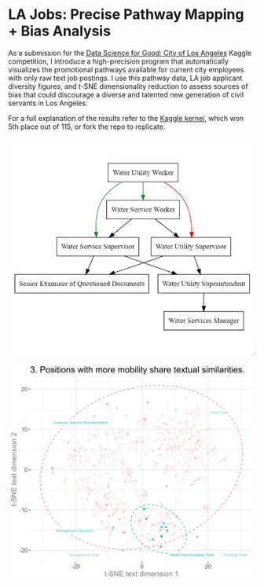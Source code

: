# LA Jobs: Precise Pathway Mapping + Bias Analysis

As a submission for the [Data Science for Good: City of Los Angeles](https://www.kaggle.com/c/data-science-for-good-city-of-los-angeles/overview) Kaggle competition, I introduce a high-precision program that automatically visualizes the promotional pathways available for current city employees with only raw text job postings. I use this pathway data, LA job applicant diversity figures, and t-SNE dimensionality reduction to assess sources of bias that could discourage a diverse and talented new generation of civil servants in Los Angeles.

For a full explanation of the results refer to the [Kaggle kernel](https://www.kaggle.com/gbwalker/la-jobs-precise-pathway-mapping-bias-analysis), which won 5th place out of 115, or fork the repo to replicate.

![](images/promote.jpeg)

![](images/plot_3.svg)
